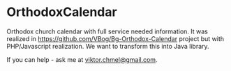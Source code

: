 # OrthodoxCalendar
Orthodox church calendar with full service needed information.
It was realized in https://github.com/VBog/Bg-Orthodox-Calendar project but with PHP/Javascript realization.
We want to transform this into Java library.

If you can help - ask me at viktor.chmel@gmail.com.